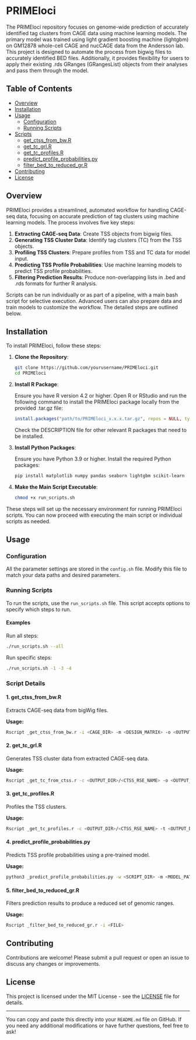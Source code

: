 # PRIMEloci

The PRIMEloci repository focuses on genome-wide prediction of accurately identified tag clusters from CAGE data using machine learning models. The primary model was trained using light gradient boosting machine (lightgbm) on GM12878 whole-cell CAGE and nucCAGE data from the Andersson lab. This project is designed to automate the process from bigwig files to accurately identified BED files. Additionally, it provides flexibility for users to apply their existing .rds GRanges (GRangesList) objects from their analyses and pass them through the model.

## Table of Contents

- [Overview](#overview)
- [Installation](#installation)
- [Usage](#usage)
  - [Configuration](#configuration)
  - [Running Scripts](#running-scripts)
- [Scripts](#scripts)
  - [get_ctss_from_bw.R](#1-get_ctss_from_bwr)
  - [get_tc_grl.R](#2-get_tc_grlr)
  - [get_tc_profiles.R](#3-get_tc_profilesr)
  - [predict_profile_probabilities.py](#4-predict_profile_probabilitiespy)
  - [filter_bed_to_reduced_gr.R](#5-filter_bed_to_reduced_grr)
- [Contributing](#contributing)
- [License](#license)

## Overview

PRIMEloci provides a streamlined, automated workflow for handling CAGE-seq data, focusing on accurate prediction of tag clusters using machine learning models. The process involves five key steps:

1. **Extracting CAGE-seq Data**: Create TSS objects from bigwig files.
2. **Generating TSS Cluster Data**: Identify tag clusters (TC) from the TSS objects.
3. **Profiling TSS Clusters**: Prepare profiles from TSS and TC data for model input.
4. **Predicting TSS Profile Probabilities**: Use machine learning models to predict TSS profile probabilities.
5. **Filtering Prediction Results**: Produce non-overlapping lists in .bed and .rds formats for further R analysis.

Scripts can be run individually or as part of a pipeline, with a main bash script for selective execution. Advanced users can also prepare data and train models to customize the workflow. The detailed steps are outlined below.

## Installation

To install PRIMEloci, follow these steps:

1. **Clone the Repository**:

   ```bash
   git clone https://github.com/yourusername/PRIMEloci.git
   cd PRIMEloci
   ```

2. **Install R Package**:

   Ensure you have R version 4.2 or higher. Open R or RStudio and run the following command to install the PRIMEloci package locally from the provided .tar.gz file:

   ```r
   install.packages("path/to/PRIMEloci_x.x.x.tar.gz", repos = NULL, type = "source")
   ```

   Check the DESCRIPTION file for other relevant R packages that need to be installed.

3. **Install Python Packages**:

   Ensure you have Python 3.9 or higher. Install the required Python packages:

   ```bash
   pip install matplotlib numpy pandas seaborn lightgbm scikit-learn
   ```

4. **Make the Main Script Executable**:

   ```bash
   chmod +x run_scripts.sh
   ```

These steps will set up the necessary environment for running PRIMEloci scripts. You can now proceed with executing the main script or individual scripts as needed.

## Usage

### Configuration

All the parameter settings are stored in the `config.sh` file. Modify this file to match your data paths and desired parameters.

### Running Scripts

To run the scripts, use the `run_scripts.sh` file. This script accepts options to specify which steps to run.

#### Examples

Run all steps:

```bash
./run_scripts.sh --all
```

Run specific steps:

```bash
./run_scripts.sh -1 -3 -4
```

### Script Details

#### 1. get_ctss_from_bw.R

Extracts CAGE-seq data from bigWig files.

**Usage:**

```bash
Rscript _get_ctss_from_bw.r -i <CAGE_DIR> -m <DESIGN_MATRIX> -o <OUTPUT_DIR> -c <CTSS_RSE_NAME> -k
```

#### 2. get_tc_grl.R

Generates TSS cluster data from extracted CAGE-seq data.

**Usage:**

```bash
Rscript _get_tc_from_ctss.r -c <OUTPUT_DIR>/<CTSS_RSE_NAME> -o <OUTPUT_DIR> -t <TC_GRL_NAME> -e <EXTENSION_DISTANCE>
```

#### 3. get_tc_profiles.R

Profiles the TSS clusters.

**Usage:**

```bash
Rscript _get_tc_profiles.r -c <OUTPUT_DIR>/<CTSS_RSE_NAME> -t <OUTPUT_DIR>/<TC_GRL_NAME> -o <OUTPUT_DIR> -n <PROFILE_MAIN_DIR> -r <PROFILE_SUB_DIR>
```

#### 4. predict_profile_probabilities.py

Predicts TSS profile probabilities using a pre-trained model.

**Usage:**

```bash
python3 _predict_profile_probabilities.py -w <SCRIPT_DIR> -m <MODEL_PATH> -p <OUTPUT_DIR>/<PROFILE_MAIN_DIR> -r <PROFILE_SUB_DIR> -n <PREFIX_OUT_NAME> -t <THRESHOLD>
```

#### 5. filter_bed_to_reduced_gr.R

Filters prediction results to produce a reduced set of genomic ranges.

**Usage:**

```bash
Rscript _filter_bed_to_reduced_gr.r -i <FILE>
```

## Contributing

Contributions are welcome! Please submit a pull request or open an issue to discuss any changes or improvements.

## License

This project is licensed under the MIT License - see the [LICENSE](LICENSE) file for details.

---

You can copy and paste this directly into your `README.md` file on GitHub. If you need any additional modifications or have further questions, feel free to ask!
